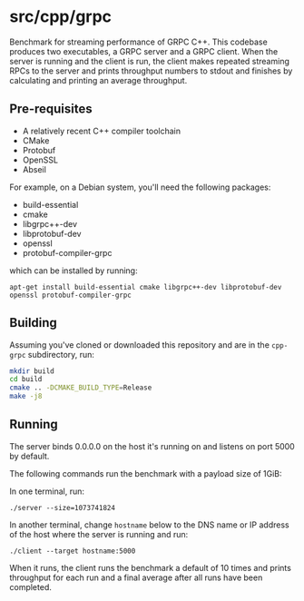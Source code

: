 # src/cpp/grpc

Benchmark for streaming performance of GRPC C++.
This codebase produces two executables, a GRPC server and a GRPC client.
When the server is running and the client is run, the client makes repeated streaming RPCs to the server and prints throughput numbers to stdout and finishes by calculating and printing an average throughput.

## Pre-requisites

- A relatively recent C++ compiler toolchain
- CMake
- Protobuf
- OpenSSL
- Abseil

For example, on a Debian system, you'll need the following packages:

- build-essential
- cmake
- libgrpc++-dev
- libprotobuf-dev
- openssl
- protobuf-compiler-grpc

which can be installed by running:

`apt-get install build-essential cmake libgrpc++-dev libprotobuf-dev openssl protobuf-compiler-grpc`

## Building

Assuming you've cloned or downloaded this repository and are in the `cpp-grpc` subdirectory, run:

```sh
mkdir build
cd build
cmake .. -DCMAKE_BUILD_TYPE=Release
make -j8
```

## Running

The server binds 0.0.0.0 on the host it's running on and listens on port 5000 by default.

The following commands run the benchmark with a payload size of 1GiB:

In one terminal, run:

`./server --size=1073741824`

In another terminal, change `hostname` below to the DNS name or IP address of the host where the server is running and run:

`./client --target hostname:5000`

When it runs, the client runs the benchmark a default of 10 times and prints throughput for each run and a final average after all runs have been completed.
